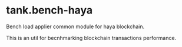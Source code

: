# tank.bench-haya

Bench load applier common module for haya blockchain.

This is an util for becnhmarking blockchain transactions performance.
